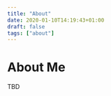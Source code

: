 ```yaml
---
title: "About"
date: 2020-01-10T14:19:43+01:00
draft: false
tags: ["about"]
---
```


# About Me
TBD
